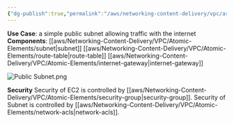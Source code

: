 ```yaml
---
{"dg-publish":true,"permalink":"/aws/networking-content-delivery/vpc/architectures/a-simple-public-subnet-with-internet-access/"}
---
```


**Use Case**: a simple public subnet allowing traffic with the internet
**Components**: [[aws/Networking-Content-Delivery/VPC/Atomic-Elements/subnet\|subnet]]  [[aws/Networking-Content-Delivery/VPC/Atomic-Elements/route-table\|route-table]]  [[aws/Networking-Content-Delivery/VPC/Atomic-Elements/internet-gateway\|internet-gateway]]

![Public Subnet.png](/img/user/aws/Networking-Content-Delivery/VPC/png/Public%20Subnet.png)

**Security**
Security of EC2 is controlled by [[aws/Networking-Content-Delivery/VPC/Atomic-Elements/security-group\|security-group]].
Security of Subnet is controlled by [[aws/Networking-Content-Delivery/VPC/Atomic-Elements/network-acls\|network-acls]].